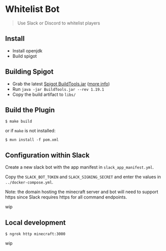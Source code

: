# Whitelist Bot

> Use Slack or Discord to whitelist players

## Install

- Install openjdk
- Build spigot

## Building Spigot
- Grab the latest [Spigot BuildTools.jar](https://hub.spigotmc.org/jenkins/job/BuildTools/lastSuccessfulBuild/artifact/target/BuildTools.jar) ([more info](https://www.spigotmc.org/wiki/buildtools/))
- Run `java -jar BuildTools.jar --rev 1.19.1`
- Copy the build artifact to `libs/`

## Build the Plugin

```
$ make build
```

or if `make` is not installed:

```
$ mvn install -f pom.xml
```

## Configuration within Slack

Create a new slack bot with the app manifest in `slack_app_manifest.yml`.

Copy the `SLACK_BOT_TOKEN` and `SLACK_SIGNING_SECRET` and enter the values in `../docker-compose.yml`.

Note: the domain hosting the minecraft server and bot will need to support https since Slack requires https for all command endpoints.

wip

## Local development
```
$ ngrok http minecraft:3000
```

wip